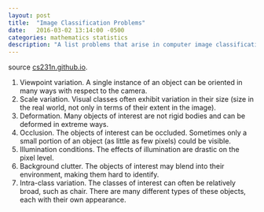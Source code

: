 ```yaml
---
layout: post
title:  "Image Classification Problems"
date:   2016-03-02 13:14:00 -0500
categories: mathematics statistics
description: "A list problems that arise in computer image classification"
---
```


source [cs231n.github.io](http://cs231n.github.io).

1. Viewpoint variation. A single instance of an object can be oriented in many ways with respect to the camera.
2. Scale variation. Visual classes often exhibit variation in their size (size in the real world, not only in terms of their extent in the image).
3. Deformation. Many objects of interest are not rigid bodies and can be deformed in extreme ways.
4. Occlusion. The objects of interest can be occluded. Sometimes only a small portion of an object (as little as few pixels) could be visible.
5. Illumination conditions. The effects of illumination are drastic on the pixel level.
6. Background clutter. The objects of interest may blend into their environment, making them hard to identify.
7. Intra-class variation. The classes of interest can often be relatively broad, such as chair. There are many different types of these objects, each with their own appearance.